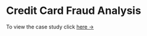 # Credit Card Fraud Analysis


To view the case study click [here &rarr;](https://github.com/srivastavaraunak/creditcardfraudanalysis/blob/main/credit%20card%20fraud%20case%20study.pdf)
